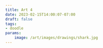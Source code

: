 ```yaml
---
title: Art 4
date: 2023-02-15T14:00:07-07:00
draft: false
tags: 
- doodle
params:
    image: /art/images/drawings/shark.jpg
---
```

